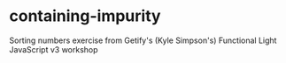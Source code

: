 # containing-impurity
Sorting numbers exercise from Getify's (Kyle Simpson's) Functional Light JavaScript v3 workshop
